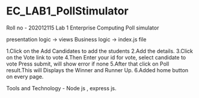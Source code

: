 # EC_LAB1_PollStimulator
Roll no - 202012115
Lab 1 Enterprise Computing Poll simulator

presentation logic -> views
Business logic -> index.js file

1.Click on the Add Candidates to add the students
2.Add the details. 
3.Click on the Vote link to vote 
4.Then Enter your id for vote, select candidate to vote Press submit, will show error if none 
5.After that click on Poll result.This will Displays the Winner and Runner Up. 
6.Added home button on every page.

Tools and Technology - Node js , express js.

